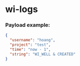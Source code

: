 # wi-logs
### Payload example:
```json
{
  "username": "hoang",
  "project": "test",
  "time": "now - 1",
  "string": "WI_WELL & CREATED"
}
``` 